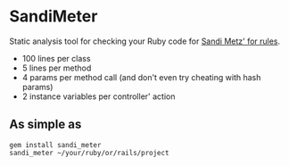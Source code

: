 # SandiMeter

Static analysis tool for checking your Ruby code for [Sandi Metz' for rules](http://robots.thoughtbot.com/post/50655960596/sandi-metz-rules-for-developers).

* 100 lines per class
* 5 lines per method
* 4 params per method call (and don't even try cheating with hash params)
* 2 instance variables per controller' action

## As simple as

~~~
gem install sandi_meter
sandi_meter ~/your/ruby/or/rails/project
~~~
